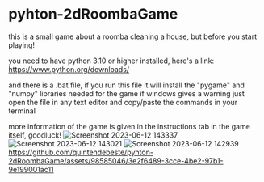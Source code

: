 # pyhton-2dRoombaGame

this is a small game about a roomba cleaning a house, but before you start playing!

you need to have python 3.10 or higher installed, here's a link: 
https://www.python.org/downloads/

and there is a .bat file, if you run this file it will install the "pygame" and "numpy" libraries needed for the game
if windows gives a warning just open the file in any text editor and copy/paste the commands in your terminal

more information of the game is given in the instructions tab in the game itself, goodluck!
![Screenshot 2023-06-12 143337](https://github.com/quintendebeste/pyhton-2dRoombaGame/assets/98585046/c604d4c1-4f04-4ddf-9e21-9eb7a500dc0e)
![Screenshot 2023-06-12 143021](https://github.com/quintendebeste/pyhton-2dRoombaGame/assets/98585046/9738047b-8020-4040-8a4e-6e7edb930e90)
![Screenshot 2023-06-12 142939](https://github.com/quintendebeste/pyhton-2dRoombaGame/assets/98585046/940677d9-c968-4096-83e5-cab1ebe05b05)
https://github.com/quintendebeste/pyhton-2dRoombaGame/assets/98585046/3e2f6489-3cce-4be2-97b1-9e199001ac11


